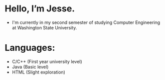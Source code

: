 # Hello, I’m Jesse.
- I'm currently in my second semester of studying Computer Engineering at Washington State University.
# Languages: 
- C/C++ (First year university level)
- Java (Basic level)
- HTML (Slight exploration) 

<!---
JW-934/JW-934 is a ✨ special ✨ repository because its `README.md` (this file) appears on your GitHub profile.
You can click the Preview link to take a look at your changes.
--->
